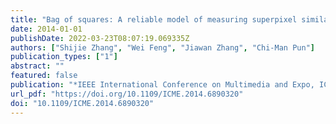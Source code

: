 ```yaml
---
title: "Bag of squares: A reliable model of measuring superpixel similarity"
date: 2014-01-01
publishDate: 2022-03-23T08:07:19.069335Z
authors: ["Shijie Zhang", "Wei Feng", "Jiawan Zhang", "Chi-Man Pun"]
publication_types: ["1"]
abstract: ""
featured: false
publication: "*IEEE International Conference on Multimedia and Expo, ICME 2014, Chengdu, China, July 14-18, 2014*"
url_pdf: "https://doi.org/10.1109/ICME.2014.6890320"
doi: "10.1109/ICME.2014.6890320"
---
```


